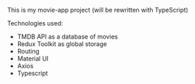 This is my movie-app project (will be rewritten with TypeScript)

Technologies used:
- TMDB API as a database of movies
- Redux Toolkit as global storage
- Routing
- Material UI
- Axios
- Typescript
